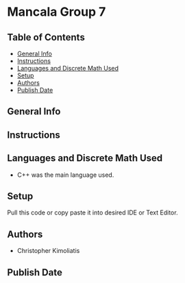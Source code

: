 # Mancala Group 7
## Table of Contents
* [General Info](#general-info)
* [Instructions](#instructions)
* [Languages and Discrete Math Used](#languages-and-discrete-math-used)
* [Setup](#usage)
* [Authors](#authors)
* [Publish Date](#publish-date)
## General Info

## Instructions

## Languages and Discrete Math Used
* C++ was the main language used.
## Setup
Pull this code or copy paste it into desired IDE or Text Editor. 
## Authors
* Christopher Kimoliatis
## Publish Date


